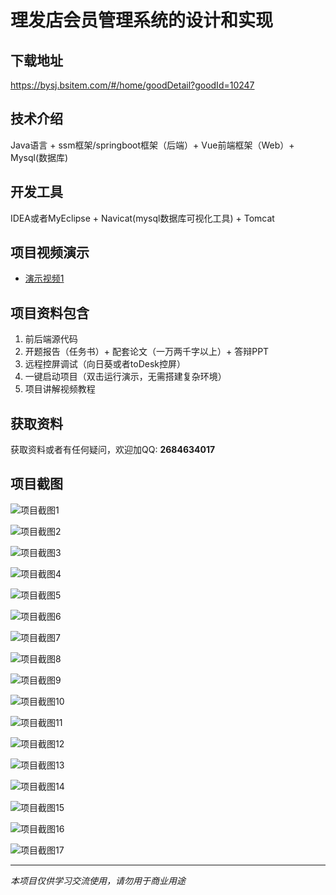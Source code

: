 # 理发店会员管理系统的设计和实现

## 下载地址
https://bysj.bsitem.com/#/home/goodDetail?goodId=10247

## 技术介绍
Java语言 + ssm框架/springboot框架（后端）+ Vue前端框架（Web）+ Mysql(数据库)

## 开发工具
IDEA或者MyEclipse + Navicat(mysql数据库可视化工具) + Tomcat

## 项目视频演示
- [演示视频1](https://graduation-images.oss-cn-beijing.aliyuncs.com/videos/828%E5%A5%97ssm%E5%BD%95%E5%83%8F/10247_ssm089%E7%90%86%E5%8F%91%E5%BA%97%E4%BC%9A%E5%91%98%E7%AE%A1%E7%90%86%E7%B3%BB%E7%BB%9F%E7%9A%84%E8%AE%BE%E8%AE%A1%E5%92%8C%E5%AE%9E%E7%8E%B0%2Bvue%E5%BD%95%E5%83%8F.mp4)

## 项目资料包含
1. 前后端源代码
2. 开题报告（任务书）+ 配套论文（一万两千字以上）+ 答辩PPT
3. 远程控屏调试（向日葵或者toDesk控屏）
4. 一键启动项目（双击运行演示，无需搭建复杂环境）
5. 项目讲解视频教程

## 获取资料
获取资料或者有任何疑问，欢迎加QQ: **2684634017**

## 项目截图
![项目截图1](https://graduation-images.oss-cn-beijing.aliyuncs.com/图片/10247/毕设论坛项目主图.jpg)

![项目截图2](https://graduation-images.oss-cn-beijing.aliyuncs.com/图片/10247/论文截图_1.png)

![项目截图3](https://graduation-images.oss-cn-beijing.aliyuncs.com/图片/10247/论文截图_2.png)

![项目截图4](https://graduation-images.oss-cn-beijing.aliyuncs.com/图片/10247/论文截图_3.png)

![项目截图5](https://graduation-images.oss-cn-beijing.aliyuncs.com/图片/10247/论文截图_4.png)

![项目截图6](https://graduation-images.oss-cn-beijing.aliyuncs.com/图片/10247/论文截图_5.png)

![项目截图7](https://graduation-images.oss-cn-beijing.aliyuncs.com/图片/10247/论文截图_6.png)

![项目截图8](https://graduation-images.oss-cn-beijing.aliyuncs.com/图片/10247/论文截图_7.png)

![项目截图9](https://graduation-images.oss-cn-beijing.aliyuncs.com/图片/10247/论文截图_8.png)

![项目截图10](https://graduation-images.oss-cn-beijing.aliyuncs.com/图片/10247/论文截图_9.png)

![项目截图11](https://graduation-images.oss-cn-beijing.aliyuncs.com/图片/10247/论文截图_10.png)

![项目截图12](https://graduation-images.oss-cn-beijing.aliyuncs.com/图片/10247/论文截图_11.png)

![项目截图13](https://graduation-images.oss-cn-beijing.aliyuncs.com/图片/10247/论文截图_12.png)

![项目截图14](https://graduation-images.oss-cn-beijing.aliyuncs.com/图片/10247/论文截图_13.png)

![项目截图15](https://graduation-images.oss-cn-beijing.aliyuncs.com/图片/10247/论文截图_14.png)

![项目截图16](https://graduation-images.oss-cn-beijing.aliyuncs.com/图片/10247/论文截图_15.png)

![项目截图17](https://graduation-images.oss-cn-beijing.aliyuncs.com/图片/10247/论文截图_16.png)

---
*本项目仅供学习交流使用，请勿用于商业用途*
